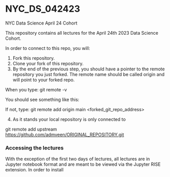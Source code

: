 # NYC_DS_042423
NYC Data Science April 24 Cohort


This repository contains all lectures for the April 24th 2023 Data Science Cohort.

In order to connect to this repo, you will:

1. Fork this repository.
2. Clone your fork of this repository.
3. By the end of the previous step, you should have a pointer to the remote repository you just forked. The remote name should be called origin and will point to your forked repo.

When you type: git remote -v

You should see something like this:

If not, type: git remote add origin main <forked_git_repo_address>

4. As it stands your local repository is only connected to 

 git remote add upstream https://github.com/admveen/ORIGINAL_REPOSITORY.git


### Accessing the lectures

With the exception of the first two days of lectures, all lectures are in Jupyter notebook format and are meant to be viewed via the Jupyter RISE extension. In order to install 
